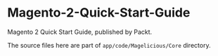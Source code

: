 # Magento-2-Quick-Start-Guide

Magento 2 Quick Start Guide, published by Packt.

The source files here are part of ``app/code/Magelicious/Core`` directory.

